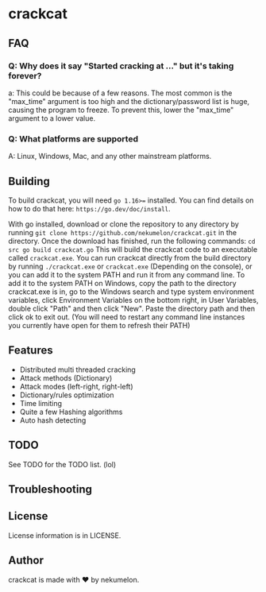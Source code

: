 # crackcat

## FAQ
### Q: Why does it say "Started cracking at ..." but it's taking forever?
a: This could be because of a few reasons. The most common is the "max_time" argument is too high and the dictionary/password list is huge, causing the program to freeze. To prevent this, lower the "max_time" argument to a lower value.

### Q: What platforms are supported
A: Linux, Windows, Mac, and any other mainstream platforms.

## Building
To build crackcat, you will need `go 1.16>=` installed. You can find details on how to do that here: `https://go.dev/doc/install`.

With go installed, download or clone the repository to any directory by running `git clone https://github.com/nekumelon/crackcat.git` in the directory.
Once the download has finished, run the following commands:
`
cd src
go build crackcat.go
`
This will build the crackcat code to an executable called `crackcat.exe`. 
You can run crackcat directly from the build directory by running `./crackcat.exe` or `crackcat.exe` (Depending on the console), or you can add it to the system PATH and run it from any command line. To add it to the system PATH on Windows, copy the path to the directory crackcat.exe is in, go to the Windows search and type system environment variables, click Environment Variables on the bottom right, in User Variables, double click "Path" and then click "New". Paste the directory path and then click ok to exit out. (You will need to restart any command line instances you currently have open for them to refresh their PATH)
## Features
* Distributed multi threaded cracking
* Attack methods (Dictionary)
* Attack modes (left-right, right-left)
* Dictionary/rules optimization
* Time limiting
* Quite a few Hashing algorithms
* Auto hash detecting

## TODO
See TODO for the TODO list. (lol)

## Troubleshooting

## License
License information is in LICENSE.

## Author
crackcat is made with ❤ by nekumelon.